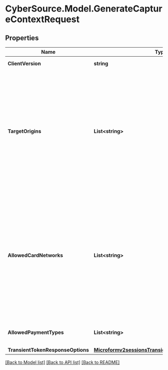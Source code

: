 # CyberSource.Model.GenerateCaptureContextRequest
## Properties

Name | Type | Description | Notes
------------ | ------------- | ------------- | -------------
**ClientVersion** | **string** | Specify the version of Microform that you want to use.  | [optional] 
**TargetOrigins** | **List&lt;string&gt;** | The [target origin](https://developer.mozilla.org/en-US/docs/Glossary/Origin) of the website on which you will be launching Microform is defined by the scheme (protocol), hostname (domain) and port number (if used).    You must use https://hostname (unless you use http://localhost) Wildcards are NOT supported.  Ensure that subdomains are included. Any valid top-level domain is supported (e.g. .com, .co.uk, .gov.br etc)  Examples:   - https://example.com   - https://subdomain.example.com   - https://example.com:8080&lt;br&gt;&lt;br&gt;  If you are embedding within multiple nested iframes you need to specify the origins of all the browser contexts used, for example:    targetOrigins: [     \&quot;https://example.com\&quot;,     \&quot;https://basket.example.com\&quot;,     \&quot;https://ecom.example.com\&quot;   ]  | [optional] 
**AllowedCardNetworks** | **List&lt;string&gt;** | The list of card networks you want to use for this Microform transaction.  Microform currently supports the following card networks: - VISA - MASTERCARD - AMEX - CARNET - CARTESBANCAIRES - CUP - DINERSCLUB - DISCOVER - EFTPOS - ELO - JCB - JCREW - MADA - MAESTRO - MEEZA  **Important:**    - When integrating Microform (Card) at least one card network should be specified in the allowedCardNetworks field in the capture context request.   - When integrating Microform (ACH/Echeck) the allowedCardNetworks field is not required in the capture context request.   - When integrating both Microform (Card) and Microform (ACH/Echeck) at least one card network should be specified in the allowedCardNetworks field in the capture context request.  | [optional] 
**AllowedPaymentTypes** | **List&lt;string&gt;** | The payment types that are allowed for the merchant.    Possible values when launching Microform: - CARD - CHECK &lt;br&gt;&lt;br&gt;  | [optional] 
**TransientTokenResponseOptions** | [**Microformv2sessionsTransientTokenResponseOptions**](Microformv2sessionsTransientTokenResponseOptions.md) |  | [optional] 

[[Back to Model list]](../README.md#documentation-for-models) [[Back to API list]](../README.md#documentation-for-api-endpoints) [[Back to README]](../README.md)

